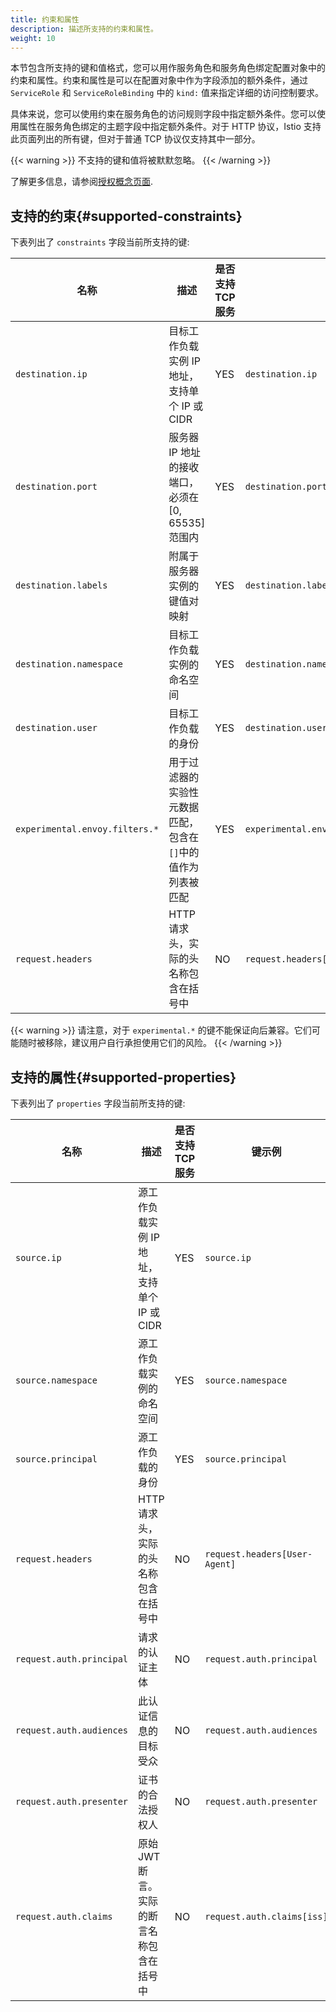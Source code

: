 ```yaml
---
title: 约束和属性
description: 描述所支持的约束和属性。
weight: 10
---
```


本节包含所支持的键和值格式，您可以用作服务角色和服务角色绑定配置对象中的约束和属性。约束和属性是可以在配置对象中作为字段添加的额外条件，通过 `ServiceRole` 和 `ServiceRoleBinding` 中的 `kind:` 值来指定详细的访问控制要求。

具体来说，您可以使用约束在服务角色的访问规则字段中指定额外条件。您可以使用属性在服务角色绑定的主题字段中指定额外条件。对于 HTTP 协议，Istio 支持此页面列出的所有键，但对于普通 TCP 协议仅支持其中一部分。

{{< warning >}}
不支持的键和值将被默默忽略。
{{< /warning >}}

了解更多信息，请参阅[授权概念页面](/zh/docs/concepts/security/#authorization).

## 支持的约束{#supported-constraints}

下表列出了 `constraints` 字段当前所支持的键:

| 名称 | 描述 | 是否支持 TCP 服务 | 键示例 | 值示例 |
|------|-------------|----------------------------|-------------|----------------|
| `destination.ip` | 目标工作负载实例 IP 地址，支持单个 IP 或 CIDR | YES | `destination.ip` |  `["10.1.2.3", "10.2.0.0/16"]` |
| `destination.port` | 服务器 IP 地址的接收端口，必须在[0, 65535]范围内 | YES | `destination.port` | `["80", "443"]` |
| `destination.labels` | 附属于服务器实例的键值对映射 | YES | `destination.labels[version]` | `["v1", "v2"]` |
| `destination.namespace` | 目标工作负载实例的命名空间 | YES | `destination.namespace` | `["default"]` |
| `destination.user` | 目标工作负载的身份 | YES | `destination.user` | `["bookinfo-productpage"]` |
| `experimental.envoy.filters.*` | 用于过滤器的实验性元数据匹配，包含在`[]`中的值作为列表被匹配 | YES | `experimental.envoy.filters.network.mysql_proxy[db.table]` | `["[update]"]` |
| `request.headers` | HTTP 请求头，实际的头名称包含在括号中 | NO | `request.headers[X-Custom-Token]` | `["abc123"]` |

{{< warning >}}
请注意，对于 `experimental.*` 的键不能保证向后兼容。它们可能随时被移除，建议用户自行承担使用它们的风险。
{{< /warning >}}

## 支持的属性{#supported-properties}

下表列出了 `properties` 字段当前所支持的键:

| 名称 | 描述 | 是否支持 TCP 服务 | 键示例 | 值示例 |
|------|-------------|----------------------------|-------------|---------------|
| `source.ip`  | 源工作负载实例 IP 地址，支持单个 IP 或 CIDR | YES | `source.ip` | `"10.1.2.3"` |
| `source.namespace`  | 源工作负载实例的命名空间 | YES | `source.namespace` | `"default"` |
| `source.principal` | 源工作负载的身份 | YES | `source.principal` | `"cluster.local/ns/default/sa/productpage"` |
| `request.headers` | HTTP 请求头，实际的头名称包含在括号中 | NO | `request.headers[User-Agent]` | `"Mozilla/*"` |
| `request.auth.principal` | 请求的认证主体 | NO | `request.auth.principal` | `"accounts.my-svc.com/104958560606"` |
| `request.auth.audiences` | 此认证信息的目标受众 | NO | `request.auth.audiences` | `"my-svc.com"` |
| `request.auth.presenter` | 证书的合法授权人 | NO | `request.auth.presenter` | `"123456789012.my-svc.com"` |
| `request.auth.claims` | 原始 JWT 断言。实际的断言名称包含在括号中 | NO | `request.auth.claims[iss]` | `"*@foo.com"` |
